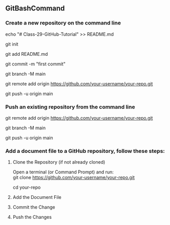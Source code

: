 ## GitBashCommand
### Create a new repository on the command line
echo "# Class-29-GitHub-Tutorial" >> README.md

git init

git add README.md

git commit -m "first commit"

git branch -M main

git remote add origin https://github.com/your-username/your-repo.git 

git push -u origin main

### Push an existing repository from the command line
git remote add origin https://github.com/your-username/your-repo.git

git branch -M main

git push -u origin main

### Add a document file to a GitHub repository, follow these steps:
1.  Clone the Repository (if not already cloned)

    Open a terminal (or Command Prompt) and run:    
    git clone https://github.com/your-username/your-repo.git
    
    cd your-repo

2.  Add the Document File

  
3.  Commit the Change

  
4.  Push the Changes

 
